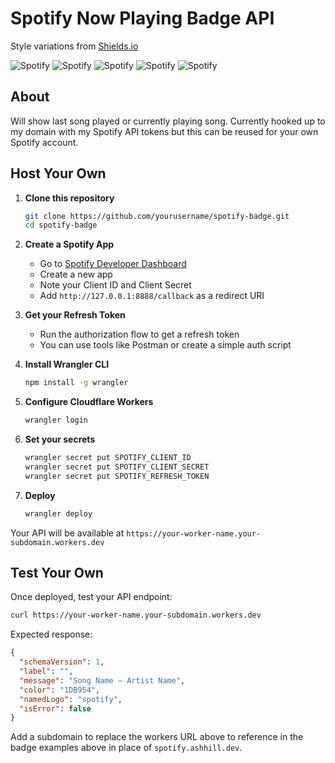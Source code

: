 # Spotify Now Playing Badge API

Style variations from [Shields.io](https://shields.io/badges)

![Spotify](https://img.shields.io/endpoint?url=https%3A%2F%2Fspotify.ashhill.dev&style=flat&color=191414)
![Spotify](https://img.shields.io/endpoint?url=https%3A%2F%2Fspotify.ashhill.dev&style=flat-square&color=191414)
![Spotify](https://img.shields.io/endpoint?url=https%3A%2F%2Fspotify.ashhill.dev&style=plastic&color=191414)
![Spotify](https://img.shields.io/endpoint?url=https%3A%2F%2Fspotify.ashhill.dev&style=for-the-badge&color=191414)
![Spotify](https://img.shields.io/endpoint?url=https%3A%2F%2Fspotify.ashhill.dev&style=social&color=191414)

## About

Will show last song played or currently playing song. Currently hooked up to my domain with my Spotify API tokens but this can be reused for your own Spotify account.

## Host Your Own

1. **Clone this repository**
   ```bash
   git clone https://github.com/yourusername/spotify-badge.git
   cd spotify-badge
   ```

2. **Create a Spotify App**
   - Go to [Spotify Developer Dashboard](https://developer.spotify.com/dashboard)
   - Create a new app
   - Note your Client ID and Client Secret
   - Add `http://127.0.0.1:8888/callback` as a redirect URI

3. **Get your Refresh Token**
   - Run the authorization flow to get a refresh token
   - You can use tools like Postman or create a simple auth script

4. **Install Wrangler CLI**
   ```bash
   npm install -g wrangler
   ```

5. **Configure Cloudflare Workers**
   ```bash
   wrangler login
   ```

6. **Set your secrets**
   ```bash
   wrangler secret put SPOTIFY_CLIENT_ID
   wrangler secret put SPOTIFY_CLIENT_SECRET  
   wrangler secret put SPOTIFY_REFRESH_TOKEN
   ```

7. **Deploy**
   ```bash
   wrangler deploy
   ```

Your API will be available at `https://your-worker-name.your-subdomain.workers.dev`

## Test Your Own

Once deployed, test your API endpoint:

```bash
curl https://your-worker-name.your-subdomain.workers.dev
```

Expected response:
```json
{
  "schemaVersion": 1,
  "label": "",
  "message": "Song Name — Artist Name",
  "color": "1DB954",
  "namedLogo": "spotify",
  "isError": false
}
```

Add a subdomain to replace the workers URL above to reference in the badge examples above in place of `spotify.ashhill.dev`.
